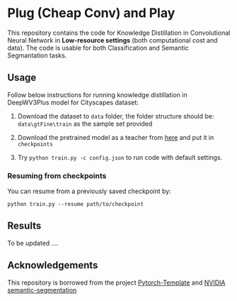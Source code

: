 # Plug (Cheap Conv) and Play
This repository contains the code for Knowledge Distillation in Convolutional Neural Network in **Low-resource settings** (both computational cost and data). The code is usable for both Classification and Semantic Segmantation tasks. 
## Usage
Follow below instructions for running knowledge distillation in DeepWV3Plus model for Cityscapes dataset:

1. Download the dataset to `data` folder, the folder structure should be: `data\gtFine\train` as the sample set provided

2. Download the pretrained model as a teacher from [here](https://github.com/NVIDIA/semantic-segmentation) and put it in `checkpoints`

3. Try `python train.py -c config.json` to run code with default settings.

### Resuming from checkpoints
You can resume from a previously saved checkpoint by:

  ```
  python train.py --resume path/to/checkpoint
  ```

## Results

To be updated ....

## Acknowledgements
This repository is borrowed from the project [Pytorch-Template](https://github.com/victoresque/pytorch-template) and [NVIDIA semantic-segmentation](https://github.com/NVIDIA/semantic-segmentation)
